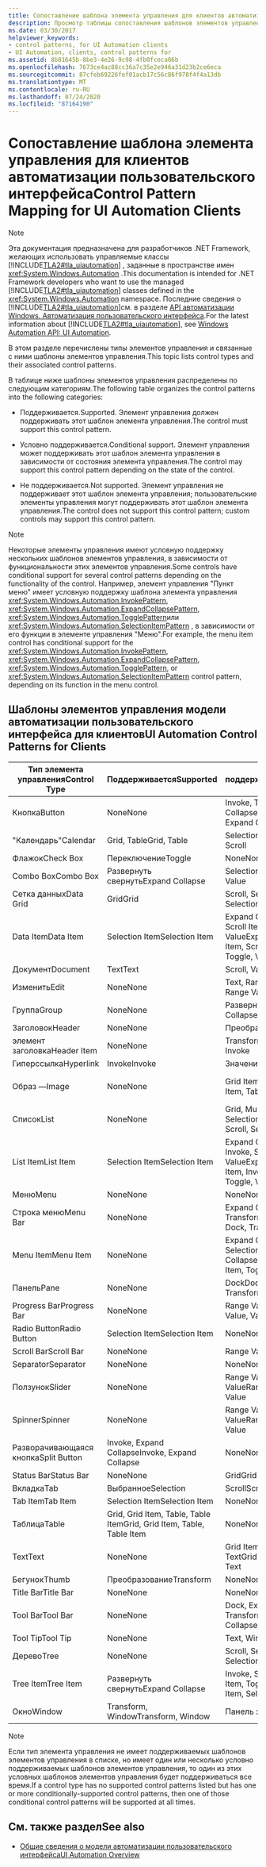 ```yaml
---
title: Сопоставление шаблона элемента управления для клиентов автоматизации пользовательского интерфейса
description: Просмотр таблицы сопоставления шаблонов элементов управления для клиентов автоматизации пользовательского интерфейса. Действия для определенных типов элементов управления могут поддерживаться, условно поддерживаться или не поддерживаться.
ms.date: 03/30/2017
helpviewer_keywords:
- control patterns, for UI Automation clients
- UI Automation, clients, control patterns for
ms.assetid: 8b81645b-8be3-4e26-9c98-4fb0fceca06b
ms.openlocfilehash: 7673ce4ac88cc36a7c35e2e946a31d23b2ce6eca
ms.sourcegitcommit: 87cfeb69226fef01acb17c56c86f978f4f4a13db
ms.translationtype: MT
ms.contentlocale: ru-RU
ms.lasthandoff: 07/24/2020
ms.locfileid: "87164190"
---
```

# <a name="control-pattern-mapping-for-ui-automation-clients"></a><span data-ttu-id="081ab-104">Сопоставление шаблона элемента управления для клиентов автоматизации пользовательского интерфейса</span><span class="sxs-lookup"><span data-stu-id="081ab-104">Control Pattern Mapping for UI Automation Clients</span></span>
> [!NOTE]
> <span data-ttu-id="081ab-105">Эта документация предназначена для разработчиков .NET Framework, желающих использовать управляемые классы [!INCLUDE[TLA2#tla_uiautomation](../../../includes/tla2sharptla-uiautomation-md.md)] , заданные в пространстве имен <xref:System.Windows.Automation> .</span><span class="sxs-lookup"><span data-stu-id="081ab-105">This documentation is intended for .NET Framework developers who want to use the managed [!INCLUDE[TLA2#tla_uiautomation](../../../includes/tla2sharptla-uiautomation-md.md)] classes defined in the <xref:System.Windows.Automation> namespace.</span></span> <span data-ttu-id="081ab-106">Последние сведения о [!INCLUDE[TLA2#tla_uiautomation](../../../includes/tla2sharptla-uiautomation-md.md)]см. в разделе [API автоматизации Windows. Автоматизация пользовательского интерфейса](/windows/win32/winauto/entry-uiauto-win32).</span><span class="sxs-lookup"><span data-stu-id="081ab-106">For the latest information about [!INCLUDE[TLA2#tla_uiautomation](../../../includes/tla2sharptla-uiautomation-md.md)], see [Windows Automation API: UI Automation](/windows/win32/winauto/entry-uiauto-win32).</span></span>  
  
 <span data-ttu-id="081ab-107">В этом разделе перечислены типы элементов управления и связанные с ними шаблоны элементов управления.</span><span class="sxs-lookup"><span data-stu-id="081ab-107">This topic lists control types and their associated control patterns.</span></span>  
  
 <span data-ttu-id="081ab-108">В таблице ниже шаблоны элементов управления распределены по следующим категориям.</span><span class="sxs-lookup"><span data-stu-id="081ab-108">The following table organizes the control patterns into the following categories:</span></span>  
  
- <span data-ttu-id="081ab-109">Поддерживается.</span><span class="sxs-lookup"><span data-stu-id="081ab-109">Supported.</span></span> <span data-ttu-id="081ab-110">Элемент управления должен поддерживать этот шаблон элемента управления.</span><span class="sxs-lookup"><span data-stu-id="081ab-110">The control must support this control pattern.</span></span>  
  
- <span data-ttu-id="081ab-111">Условно поддерживается.</span><span class="sxs-lookup"><span data-stu-id="081ab-111">Conditional support.</span></span> <span data-ttu-id="081ab-112">Элемент управления может поддерживать этот шаблон элемента управления в зависимости от состояния элемента управления.</span><span class="sxs-lookup"><span data-stu-id="081ab-112">The control may support this control pattern depending on the state of the control.</span></span>  
  
- <span data-ttu-id="081ab-113">Не поддерживается.</span><span class="sxs-lookup"><span data-stu-id="081ab-113">Not supported.</span></span> <span data-ttu-id="081ab-114">Элемент управления не поддерживает этот шаблон элемента управления; пользовательские элементы управления могут поддерживать этот шаблон элемента управления.</span><span class="sxs-lookup"><span data-stu-id="081ab-114">The control does not support this control pattern; custom controls may support this control pattern.</span></span>  
  
> [!NOTE]
> <span data-ttu-id="081ab-115">Некоторые элементы управления имеют условную поддержку нескольких шаблонов элементов управления, в зависимости от функциональности этих элементов управления.</span><span class="sxs-lookup"><span data-stu-id="081ab-115">Some controls have conditional support for several control patterns depending on the functionality of the control.</span></span> <span data-ttu-id="081ab-116">Например, элемент управления "Пункт меню" имеет условную поддержку шаблона элемента управления <xref:System.Windows.Automation.InvokePattern>, <xref:System.Windows.Automation.ExpandCollapsePattern>, <xref:System.Windows.Automation.TogglePattern>или <xref:System.Windows.Automation.SelectionItemPattern> , в зависимости от его функции в элементе управления "Меню".</span><span class="sxs-lookup"><span data-stu-id="081ab-116">For example, the menu item control has conditional support for the <xref:System.Windows.Automation.InvokePattern>, <xref:System.Windows.Automation.ExpandCollapsePattern>, <xref:System.Windows.Automation.TogglePattern>, or <xref:System.Windows.Automation.SelectionItemPattern> control pattern, depending on its function in the menu control.</span></span>  
  
<a name="control_mapping_clients"></a>
## <a name="ui-automation-control-patterns-for-clients"></a><span data-ttu-id="081ab-117">Шаблоны элементов управления модели автоматизации пользовательского интерфейса для клиентов</span><span class="sxs-lookup"><span data-stu-id="081ab-117">UI Automation Control Patterns for Clients</span></span>  
  
|<span data-ttu-id="081ab-118">Тип элемента управления</span><span class="sxs-lookup"><span data-stu-id="081ab-118">Control Type</span></span>|<span data-ttu-id="081ab-119">Поддерживается</span><span class="sxs-lookup"><span data-stu-id="081ab-119">Supported</span></span>|<span data-ttu-id="081ab-120">Условно поддерживается</span><span class="sxs-lookup"><span data-stu-id="081ab-120">Conditional Support</span></span>|<span data-ttu-id="081ab-121">Не поддерживается</span><span class="sxs-lookup"><span data-stu-id="081ab-121">Not Supported</span></span>|  
|------------------|---------------|-------------------------|-------------------|  
|<span data-ttu-id="081ab-122">Кнопка</span><span class="sxs-lookup"><span data-stu-id="081ab-122">Button</span></span>|<span data-ttu-id="081ab-123">None</span><span class="sxs-lookup"><span data-stu-id="081ab-123">None</span></span>|<span data-ttu-id="081ab-124">Invoke, Toggle, Expand Collapse</span><span class="sxs-lookup"><span data-stu-id="081ab-124">Invoke, Toggle, Expand Collapse</span></span>|<span data-ttu-id="081ab-125">None</span><span class="sxs-lookup"><span data-stu-id="081ab-125">None</span></span>|  
|<span data-ttu-id="081ab-126">"Календарь"</span><span class="sxs-lookup"><span data-stu-id="081ab-126">Calendar</span></span>|<span data-ttu-id="081ab-127">Grid, Table</span><span class="sxs-lookup"><span data-stu-id="081ab-127">Grid, Table</span></span>|<span data-ttu-id="081ab-128">Selection, Scroll</span><span class="sxs-lookup"><span data-stu-id="081ab-128">Selection, Scroll</span></span>|<span data-ttu-id="081ab-129">Значение</span><span class="sxs-lookup"><span data-stu-id="081ab-129">Value</span></span>|  
|<span data-ttu-id="081ab-130">Флажок</span><span class="sxs-lookup"><span data-stu-id="081ab-130">Check Box</span></span>|<span data-ttu-id="081ab-131">Переключение</span><span class="sxs-lookup"><span data-stu-id="081ab-131">Toggle</span></span>|<span data-ttu-id="081ab-132">None</span><span class="sxs-lookup"><span data-stu-id="081ab-132">None</span></span>|<span data-ttu-id="081ab-133">None</span><span class="sxs-lookup"><span data-stu-id="081ab-133">None</span></span>|  
|<span data-ttu-id="081ab-134">Combo Box</span><span class="sxs-lookup"><span data-stu-id="081ab-134">Combo Box</span></span>|<span data-ttu-id="081ab-135">Развернуть свернуть</span><span class="sxs-lookup"><span data-stu-id="081ab-135">Expand Collapse</span></span>|<span data-ttu-id="081ab-136">Selection, Value</span><span class="sxs-lookup"><span data-stu-id="081ab-136">Selection, Value</span></span>|<span data-ttu-id="081ab-137">Scroll</span><span class="sxs-lookup"><span data-stu-id="081ab-137">Scroll</span></span>|  
|<span data-ttu-id="081ab-138">Сетка данных</span><span class="sxs-lookup"><span data-stu-id="081ab-138">Data Grid</span></span>|<span data-ttu-id="081ab-139">Grid</span><span class="sxs-lookup"><span data-stu-id="081ab-139">Grid</span></span>|<span data-ttu-id="081ab-140">Scroll, Selection, Table</span><span class="sxs-lookup"><span data-stu-id="081ab-140">Scroll, Selection, Table</span></span>|<span data-ttu-id="081ab-141">None</span><span class="sxs-lookup"><span data-stu-id="081ab-141">None</span></span>|  
|<span data-ttu-id="081ab-142">Data Item</span><span class="sxs-lookup"><span data-stu-id="081ab-142">Data Item</span></span>|<span data-ttu-id="081ab-143">Selection Item</span><span class="sxs-lookup"><span data-stu-id="081ab-143">Selection Item</span></span>|<span data-ttu-id="081ab-144">Expand Collapse, Grid Item, Scroll Item, Table, Toggle, Value</span><span class="sxs-lookup"><span data-stu-id="081ab-144">Expand Collapse, Grid Item, Scroll Item, Table, Toggle, Value</span></span>|<span data-ttu-id="081ab-145">None</span><span class="sxs-lookup"><span data-stu-id="081ab-145">None</span></span>|  
|<span data-ttu-id="081ab-146">Документ</span><span class="sxs-lookup"><span data-stu-id="081ab-146">Document</span></span>|<span data-ttu-id="081ab-147">Text</span><span class="sxs-lookup"><span data-stu-id="081ab-147">Text</span></span>|<span data-ttu-id="081ab-148">Scroll, Value</span><span class="sxs-lookup"><span data-stu-id="081ab-148">Scroll, Value</span></span>|<span data-ttu-id="081ab-149">None</span><span class="sxs-lookup"><span data-stu-id="081ab-149">None</span></span>|  
|<span data-ttu-id="081ab-150">Изменить</span><span class="sxs-lookup"><span data-stu-id="081ab-150">Edit</span></span>|<span data-ttu-id="081ab-151">None</span><span class="sxs-lookup"><span data-stu-id="081ab-151">None</span></span>|<span data-ttu-id="081ab-152">Text, Range Value, Value</span><span class="sxs-lookup"><span data-stu-id="081ab-152">Text, Range Value, Value</span></span>|<span data-ttu-id="081ab-153">None</span><span class="sxs-lookup"><span data-stu-id="081ab-153">None</span></span>|  
|<span data-ttu-id="081ab-154">Группа</span><span class="sxs-lookup"><span data-stu-id="081ab-154">Group</span></span>|<span data-ttu-id="081ab-155">None</span><span class="sxs-lookup"><span data-stu-id="081ab-155">None</span></span>|<span data-ttu-id="081ab-156">Развернуть свернуть</span><span class="sxs-lookup"><span data-stu-id="081ab-156">Expand Collapse</span></span>|<span data-ttu-id="081ab-157">None</span><span class="sxs-lookup"><span data-stu-id="081ab-157">None</span></span>|  
|<span data-ttu-id="081ab-158">Заголовок</span><span class="sxs-lookup"><span data-stu-id="081ab-158">Header</span></span>|<span data-ttu-id="081ab-159">None</span><span class="sxs-lookup"><span data-stu-id="081ab-159">None</span></span>|<span data-ttu-id="081ab-160">Преобразование</span><span class="sxs-lookup"><span data-stu-id="081ab-160">Transform</span></span>|<span data-ttu-id="081ab-161">None</span><span class="sxs-lookup"><span data-stu-id="081ab-161">None</span></span>|  
|<span data-ttu-id="081ab-162">элемент заголовка</span><span class="sxs-lookup"><span data-stu-id="081ab-162">Header Item</span></span>|<span data-ttu-id="081ab-163">None</span><span class="sxs-lookup"><span data-stu-id="081ab-163">None</span></span>|<span data-ttu-id="081ab-164">Transform, Invoke</span><span class="sxs-lookup"><span data-stu-id="081ab-164">Transform, Invoke</span></span>|<span data-ttu-id="081ab-165">None</span><span class="sxs-lookup"><span data-stu-id="081ab-165">None</span></span>|  
|<span data-ttu-id="081ab-166">Гиперссылка</span><span class="sxs-lookup"><span data-stu-id="081ab-166">Hyperlink</span></span>|<span data-ttu-id="081ab-167">Invoke</span><span class="sxs-lookup"><span data-stu-id="081ab-167">Invoke</span></span>|<span data-ttu-id="081ab-168">Значение</span><span class="sxs-lookup"><span data-stu-id="081ab-168">Value</span></span>|<span data-ttu-id="081ab-169">None</span><span class="sxs-lookup"><span data-stu-id="081ab-169">None</span></span>|  
|<span data-ttu-id="081ab-170">Образ —</span><span class="sxs-lookup"><span data-stu-id="081ab-170">Image</span></span>|<span data-ttu-id="081ab-171">None</span><span class="sxs-lookup"><span data-stu-id="081ab-171">None</span></span>|<span data-ttu-id="081ab-172">Grid Item, Table Item</span><span class="sxs-lookup"><span data-stu-id="081ab-172">Grid Item, Table Item</span></span>|<span data-ttu-id="081ab-173">Invoke, Selection Item</span><span class="sxs-lookup"><span data-stu-id="081ab-173">Invoke, Selection Item</span></span>|  
|<span data-ttu-id="081ab-174">Список</span><span class="sxs-lookup"><span data-stu-id="081ab-174">List</span></span>|<span data-ttu-id="081ab-175">None</span><span class="sxs-lookup"><span data-stu-id="081ab-175">None</span></span>|<span data-ttu-id="081ab-176">Grid, Multiple View, Scroll, Selection</span><span class="sxs-lookup"><span data-stu-id="081ab-176">Grid, Multiple View, Scroll, Selection</span></span>|<span data-ttu-id="081ab-177">Таблица</span><span class="sxs-lookup"><span data-stu-id="081ab-177">Table</span></span>|  
|<span data-ttu-id="081ab-178">List Item</span><span class="sxs-lookup"><span data-stu-id="081ab-178">List Item</span></span>|<span data-ttu-id="081ab-179">Selection Item</span><span class="sxs-lookup"><span data-stu-id="081ab-179">Selection Item</span></span>|<span data-ttu-id="081ab-180">Expand Collapse, Grid Item, Invoke, Scroll Item, Toggle, Value</span><span class="sxs-lookup"><span data-stu-id="081ab-180">Expand Collapse, Grid Item, Invoke, Scroll Item, Toggle, Value</span></span>|<span data-ttu-id="081ab-181">None</span><span class="sxs-lookup"><span data-stu-id="081ab-181">None</span></span>|  
|<span data-ttu-id="081ab-182">Меню</span><span class="sxs-lookup"><span data-stu-id="081ab-182">Menu</span></span>|<span data-ttu-id="081ab-183">None</span><span class="sxs-lookup"><span data-stu-id="081ab-183">None</span></span>|<span data-ttu-id="081ab-184">None</span><span class="sxs-lookup"><span data-stu-id="081ab-184">None</span></span>|<span data-ttu-id="081ab-185">None</span><span class="sxs-lookup"><span data-stu-id="081ab-185">None</span></span>|  
|<span data-ttu-id="081ab-186">Строка меню</span><span class="sxs-lookup"><span data-stu-id="081ab-186">Menu Bar</span></span>|<span data-ttu-id="081ab-187">None</span><span class="sxs-lookup"><span data-stu-id="081ab-187">None</span></span>|<span data-ttu-id="081ab-188">Expand Collapse, Dock, Transform</span><span class="sxs-lookup"><span data-stu-id="081ab-188">Expand Collapse, Dock, Transform</span></span>|<span data-ttu-id="081ab-189">None</span><span class="sxs-lookup"><span data-stu-id="081ab-189">None</span></span>|  
|<span data-ttu-id="081ab-190">Menu Item</span><span class="sxs-lookup"><span data-stu-id="081ab-190">Menu Item</span></span>|<span data-ttu-id="081ab-191">None</span><span class="sxs-lookup"><span data-stu-id="081ab-191">None</span></span>|<span data-ttu-id="081ab-192">Expand Collapse, Invoke, Selection Item, Toggle</span><span class="sxs-lookup"><span data-stu-id="081ab-192">Expand Collapse, Invoke, Selection Item, Toggle</span></span>|<span data-ttu-id="081ab-193">None</span><span class="sxs-lookup"><span data-stu-id="081ab-193">None</span></span>|  
|<span data-ttu-id="081ab-194">Панель</span><span class="sxs-lookup"><span data-stu-id="081ab-194">Pane</span></span>|<span data-ttu-id="081ab-195">None</span><span class="sxs-lookup"><span data-stu-id="081ab-195">None</span></span>|<span data-ttu-id="081ab-196">Dock</span><span class="sxs-lookup"><span data-stu-id="081ab-196">Dock.</span></span> <span data-ttu-id="081ab-197">Scroll, Transform</span><span class="sxs-lookup"><span data-stu-id="081ab-197">Scroll, Transform</span></span>|<span data-ttu-id="081ab-198">Окно</span><span class="sxs-lookup"><span data-stu-id="081ab-198">Window</span></span>|  
|<span data-ttu-id="081ab-199">Progress Bar</span><span class="sxs-lookup"><span data-stu-id="081ab-199">Progress Bar</span></span>|<span data-ttu-id="081ab-200">None</span><span class="sxs-lookup"><span data-stu-id="081ab-200">None</span></span>|<span data-ttu-id="081ab-201">Range Value, Value</span><span class="sxs-lookup"><span data-stu-id="081ab-201">Range Value, Value</span></span>|<span data-ttu-id="081ab-202">None</span><span class="sxs-lookup"><span data-stu-id="081ab-202">None</span></span>|  
|<span data-ttu-id="081ab-203">Radio Button</span><span class="sxs-lookup"><span data-stu-id="081ab-203">Radio Button</span></span>|<span data-ttu-id="081ab-204">Selection Item</span><span class="sxs-lookup"><span data-stu-id="081ab-204">Selection Item</span></span>|<span data-ttu-id="081ab-205">None</span><span class="sxs-lookup"><span data-stu-id="081ab-205">None</span></span>|<span data-ttu-id="081ab-206">Переключение</span><span class="sxs-lookup"><span data-stu-id="081ab-206">Toggle</span></span>|  
|<span data-ttu-id="081ab-207">Scroll Bar</span><span class="sxs-lookup"><span data-stu-id="081ab-207">Scroll Bar</span></span>|<span data-ttu-id="081ab-208">None</span><span class="sxs-lookup"><span data-stu-id="081ab-208">None</span></span>|<span data-ttu-id="081ab-209">Range Value</span><span class="sxs-lookup"><span data-stu-id="081ab-209">Range Value</span></span>|<span data-ttu-id="081ab-210">Scroll</span><span class="sxs-lookup"><span data-stu-id="081ab-210">Scroll</span></span>|  
|<span data-ttu-id="081ab-211">Separator</span><span class="sxs-lookup"><span data-stu-id="081ab-211">Separator</span></span>|<span data-ttu-id="081ab-212">None</span><span class="sxs-lookup"><span data-stu-id="081ab-212">None</span></span>|<span data-ttu-id="081ab-213">None</span><span class="sxs-lookup"><span data-stu-id="081ab-213">None</span></span>|<span data-ttu-id="081ab-214">None</span><span class="sxs-lookup"><span data-stu-id="081ab-214">None</span></span>|  
|<span data-ttu-id="081ab-215">Ползунок</span><span class="sxs-lookup"><span data-stu-id="081ab-215">Slider</span></span>|<span data-ttu-id="081ab-216">None</span><span class="sxs-lookup"><span data-stu-id="081ab-216">None</span></span>|<span data-ttu-id="081ab-217">Range Value, Selection, Value</span><span class="sxs-lookup"><span data-stu-id="081ab-217">Range Value, Selection, Value</span></span>|<span data-ttu-id="081ab-218">None</span><span class="sxs-lookup"><span data-stu-id="081ab-218">None</span></span>|  
|<span data-ttu-id="081ab-219">Spinner</span><span class="sxs-lookup"><span data-stu-id="081ab-219">Spinner</span></span>|<span data-ttu-id="081ab-220">None</span><span class="sxs-lookup"><span data-stu-id="081ab-220">None</span></span>|<span data-ttu-id="081ab-221">Range Value, Selection, Value</span><span class="sxs-lookup"><span data-stu-id="081ab-221">Range Value, Selection, Value</span></span>|<span data-ttu-id="081ab-222">None</span><span class="sxs-lookup"><span data-stu-id="081ab-222">None</span></span>|  
|<span data-ttu-id="081ab-223">Разворачивающаяся кнопка</span><span class="sxs-lookup"><span data-stu-id="081ab-223">Split Button</span></span>|<span data-ttu-id="081ab-224">Invoke, Expand Collapse</span><span class="sxs-lookup"><span data-stu-id="081ab-224">Invoke, Expand Collapse</span></span>|<span data-ttu-id="081ab-225">None</span><span class="sxs-lookup"><span data-stu-id="081ab-225">None</span></span>|<span data-ttu-id="081ab-226">None</span><span class="sxs-lookup"><span data-stu-id="081ab-226">None</span></span>|  
|<span data-ttu-id="081ab-227">Status Bar</span><span class="sxs-lookup"><span data-stu-id="081ab-227">Status Bar</span></span>|<span data-ttu-id="081ab-228">None</span><span class="sxs-lookup"><span data-stu-id="081ab-228">None</span></span>|<span data-ttu-id="081ab-229">Grid</span><span class="sxs-lookup"><span data-stu-id="081ab-229">Grid</span></span>|<span data-ttu-id="081ab-230">None</span><span class="sxs-lookup"><span data-stu-id="081ab-230">None</span></span>|  
|<span data-ttu-id="081ab-231">Вкладка</span><span class="sxs-lookup"><span data-stu-id="081ab-231">Tab</span></span>|<span data-ttu-id="081ab-232">Выбранное</span><span class="sxs-lookup"><span data-stu-id="081ab-232">Selection</span></span>|<span data-ttu-id="081ab-233">Scroll</span><span class="sxs-lookup"><span data-stu-id="081ab-233">Scroll</span></span>|<span data-ttu-id="081ab-234">None</span><span class="sxs-lookup"><span data-stu-id="081ab-234">None</span></span>|  
|<span data-ttu-id="081ab-235">Tab Item</span><span class="sxs-lookup"><span data-stu-id="081ab-235">Tab Item</span></span>|<span data-ttu-id="081ab-236">Selection Item</span><span class="sxs-lookup"><span data-stu-id="081ab-236">Selection Item</span></span>|<span data-ttu-id="081ab-237">None</span><span class="sxs-lookup"><span data-stu-id="081ab-237">None</span></span>|<span data-ttu-id="081ab-238">Invoke</span><span class="sxs-lookup"><span data-stu-id="081ab-238">Invoke</span></span>|  
|<span data-ttu-id="081ab-239">Таблица</span><span class="sxs-lookup"><span data-stu-id="081ab-239">Table</span></span>|<span data-ttu-id="081ab-240">Grid, Grid Item, Table, Table Item</span><span class="sxs-lookup"><span data-stu-id="081ab-240">Grid, Grid Item, Table, Table Item</span></span>|<span data-ttu-id="081ab-241">None</span><span class="sxs-lookup"><span data-stu-id="081ab-241">None</span></span>|<span data-ttu-id="081ab-242">None</span><span class="sxs-lookup"><span data-stu-id="081ab-242">None</span></span>|  
|<span data-ttu-id="081ab-243">Text</span><span class="sxs-lookup"><span data-stu-id="081ab-243">Text</span></span>|<span data-ttu-id="081ab-244">None</span><span class="sxs-lookup"><span data-stu-id="081ab-244">None</span></span>|<span data-ttu-id="081ab-245">Grid Item, Table Item, Text</span><span class="sxs-lookup"><span data-stu-id="081ab-245">Grid Item, Table Item, Text</span></span>|<span data-ttu-id="081ab-246">Значение</span><span class="sxs-lookup"><span data-stu-id="081ab-246">Value</span></span>|  
|<span data-ttu-id="081ab-247">Бегунок</span><span class="sxs-lookup"><span data-stu-id="081ab-247">Thumb</span></span>|<span data-ttu-id="081ab-248">Преобразование</span><span class="sxs-lookup"><span data-stu-id="081ab-248">Transform</span></span>|<span data-ttu-id="081ab-249">None</span><span class="sxs-lookup"><span data-stu-id="081ab-249">None</span></span>|<span data-ttu-id="081ab-250">None</span><span class="sxs-lookup"><span data-stu-id="081ab-250">None</span></span>|  
|<span data-ttu-id="081ab-251">Title Bar</span><span class="sxs-lookup"><span data-stu-id="081ab-251">Title Bar</span></span>|<span data-ttu-id="081ab-252">None</span><span class="sxs-lookup"><span data-stu-id="081ab-252">None</span></span>|<span data-ttu-id="081ab-253">None</span><span class="sxs-lookup"><span data-stu-id="081ab-253">None</span></span>|<span data-ttu-id="081ab-254">None</span><span class="sxs-lookup"><span data-stu-id="081ab-254">None</span></span>|  
|<span data-ttu-id="081ab-255">Tool Bar</span><span class="sxs-lookup"><span data-stu-id="081ab-255">Tool Bar</span></span>|<span data-ttu-id="081ab-256">None</span><span class="sxs-lookup"><span data-stu-id="081ab-256">None</span></span>|<span data-ttu-id="081ab-257">Dock, Expand Collapse, Transform</span><span class="sxs-lookup"><span data-stu-id="081ab-257">Dock, Expand Collapse, Transform</span></span>|<span data-ttu-id="081ab-258">None</span><span class="sxs-lookup"><span data-stu-id="081ab-258">None</span></span>|  
|<span data-ttu-id="081ab-259">Tool Tip</span><span class="sxs-lookup"><span data-stu-id="081ab-259">Tool Tip</span></span>|<span data-ttu-id="081ab-260">None</span><span class="sxs-lookup"><span data-stu-id="081ab-260">None</span></span>|<span data-ttu-id="081ab-261">Text, Window</span><span class="sxs-lookup"><span data-stu-id="081ab-261">Text, Window</span></span>|<span data-ttu-id="081ab-262">None</span><span class="sxs-lookup"><span data-stu-id="081ab-262">None</span></span>|  
|<span data-ttu-id="081ab-263">Дерево</span><span class="sxs-lookup"><span data-stu-id="081ab-263">Tree</span></span>|<span data-ttu-id="081ab-264">None</span><span class="sxs-lookup"><span data-stu-id="081ab-264">None</span></span>|<span data-ttu-id="081ab-265">Scroll, Selection</span><span class="sxs-lookup"><span data-stu-id="081ab-265">Scroll, Selection</span></span>|<span data-ttu-id="081ab-266">None</span><span class="sxs-lookup"><span data-stu-id="081ab-266">None</span></span>|  
|<span data-ttu-id="081ab-267">Tree Item</span><span class="sxs-lookup"><span data-stu-id="081ab-267">Tree Item</span></span>|<span data-ttu-id="081ab-268">Развернуть свернуть</span><span class="sxs-lookup"><span data-stu-id="081ab-268">Expand Collapse</span></span>|<span data-ttu-id="081ab-269">Invoke, Scroll Item, Selection Item, Toggle</span><span class="sxs-lookup"><span data-stu-id="081ab-269">Invoke, Scroll Item, Selection Item, Toggle</span></span>|<span data-ttu-id="081ab-270">None</span><span class="sxs-lookup"><span data-stu-id="081ab-270">None</span></span>|  
|<span data-ttu-id="081ab-271">Окно</span><span class="sxs-lookup"><span data-stu-id="081ab-271">Window</span></span>|<span data-ttu-id="081ab-272">Transform, Window</span><span class="sxs-lookup"><span data-stu-id="081ab-272">Transform, Window</span></span>|<span data-ttu-id="081ab-273">Панель закрепления</span><span class="sxs-lookup"><span data-stu-id="081ab-273">Dock</span></span>|<span data-ttu-id="081ab-274">None</span><span class="sxs-lookup"><span data-stu-id="081ab-274">None</span></span>|  
  
> [!NOTE]
> <span data-ttu-id="081ab-275">Если тип элемента управления не имеет поддерживаемых шаблонов элементов управления в списке, но имеет один или несколько условно поддерживаемых шаблонов элементов управления, то один из этих условных шаблонов элементов управления будет поддерживаться все время.</span><span class="sxs-lookup"><span data-stu-id="081ab-275">If a control type has no supported control patterns listed but has one or more conditionally-supported control patterns, then one of those conditional control patterns will be supported at all times.</span></span>  
  
## <a name="see-also"></a><span data-ttu-id="081ab-276">См. также раздел</span><span class="sxs-lookup"><span data-stu-id="081ab-276">See also</span></span>

- [<span data-ttu-id="081ab-277">Общие сведения о модели автоматизации пользовательского интерфейса</span><span class="sxs-lookup"><span data-stu-id="081ab-277">UI Automation Overview</span></span>](ui-automation-overview.md)
